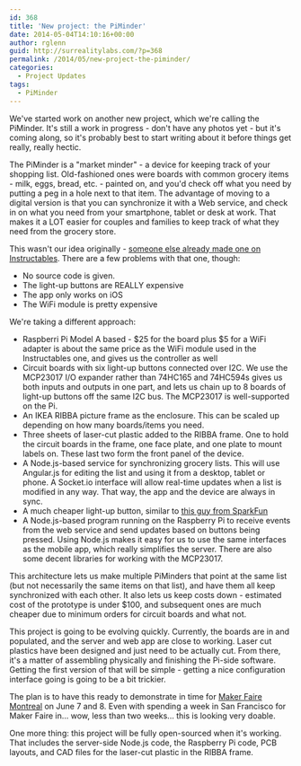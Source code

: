```yaml
---
id: 368
title: 'New project: the PiMinder'
date: 2014-05-04T14:10:16+00:00
author: rglenn
guid: http://surrealitylabs.com/?p=368
permalink: /2014/05/new-project-the-piminder/
categories:
  - Project Updates
tags:
  - PiMinder
---
```

We've started work on another new project, which we're calling the PiMinder. It's still a work in progress - don't have any photos yet - but it's coming along, so it's probably best to start writing about it before things get really, really hectic.

The PiMinder is a "market minder" - a device for keeping track of your shopping list. Old-fashioned ones were boards with common grocery items - milk, eggs, bread, etc. - painted on, and you'd check off what you need by putting a peg in a hole next to that item. The advantage of moving to a digital version is that you can synchronize it with a Web service, and check in on what you need from your smartphone, tablet or desk at work. That makes it a LOT easier for couples and families to keep track of what they need from the grocery store.

This wasn't our idea originally - <a href='http://www.instructables.com/id/Market-Minder/' target='_blank'>someone else already made one on Instructables</a>. There are a few problems with that one, though:
- No source code is given.
- The light-up buttons are REALLY expensive
- The app only works on iOS
- The WiFi module is pretty expensive

We're taking a different approach:

- Raspberri Pi Model A based - $25 for the board plus $5 for a WiFi adapter is about the same price as the WiFi module used in the Instructables one, and gives us the controller as well
- Circuit boards with six light-up buttons connected over I2C. We use the MCP23017 I/O expander rather than 74HC165 and 74HC594s gives us both inputs and outputs in one part, and lets us chain up to 8 boards of light-up buttons off the same I2C bus. The MCP23017 is well-supported on the Pi.
- An IKEA RIBBA picture frame as the enclosure. This can be scaled up depending on how many boards/items you need.
- Three sheets of laser-cut plastic added to the RIBBA frame. One to hold the circuit boards in the frame, one face plate, and one plate to mount labels on. These last two form the front panel of the device.
- A Node.js-based service for synchronizing grocery lists. This will use Angular.js for editing the list and using it from a desktop, tablet or phone. A Socket.io interface will allow real-time updates when a list is modified in any way. That way, the app and the device are always in sync.
- A much cheaper light-up button, similar to <a href='https://www.sparkfun.com/products/10443' target='_blank'>this guy from SparkFun</a>
- A Node.js-based program running on the Raspberry Pi to receive events from the web service and send updates based on buttons being pressed. Using Node.js makes it easy for us to use the same interfaces as the mobile app, which really simplifies the server. There are also some decent libraries for working with the MCP23017.


This architecture lets us make multiple PiMinders that point at the same list (but not necessarily the same items on that list), and have them all keep synchronized with each other. It also lets us keep costs down - estimated cost of the prototype is under $100, and subsequent ones are much cheaper due to minimum orders for circuit boards and what not.

This project is going to be evolving quickly. Currently, the boards are in and populated, and the server and web app are close to working. Laser cut plastics have been designed and just need to be actually cut. From there, it's a matter of assembling physically and finishing the Pi-side software. Getting the first version of that will be simple - getting a nice configuration interface going is going to be a bit trickier.

The plan is to have this ready to demonstrate in time for <a href='http://makerfairemontreal.ca/' target='_blank'>Maker Faire Montreal</a> on June 7 and 8. Even with spending a week in San Francisco for Maker Faire in... wow, less than two weeks... this is looking very doable.

One more thing: this project will be fully open-sourced when it's working. That includes the server-side Node.js code, the Raspberry Pi code, PCB layouts, and CAD files for the laser-cut plastic in the RIBBA frame.